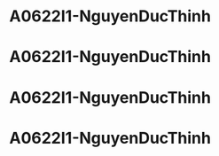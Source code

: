 # A0622I1-NguyenDucThinh
# A0622I1-NguyenDucThinh
# A0622I1-NguyenDucThinh
# A0622I1-NguyenDucThinh

